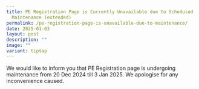 ```yaml
---
title: PE Registration Page is Currently Unavailable due to Scheduled
  Maintenance (extended)
permalink: /pe-registration-page-is-unavailable-due-to-maintenance/
date: 2025-01-03
layout: post
description: ""
image: ""
variant: tiptap
---
```

<p>We would like to inform you that PE Registration page is undergoing maintenance
from 20 Dec 2024 till 3 Jan 2025. We apologise for any inconvenience caused.</p>